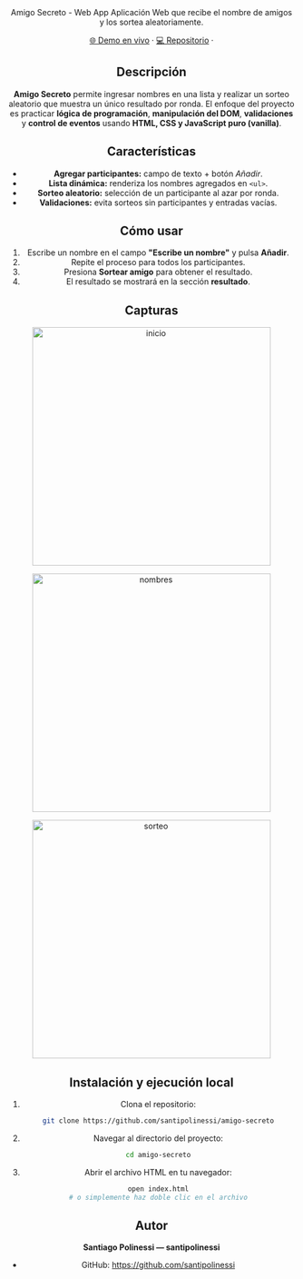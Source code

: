 <div align='center'>
Amigo Secreto - Web App
Aplicación Web que recibe el nombre de amigos y los sortea aleatoriamente.

[🌐 Demo en vivo](https://santipolinessi.github.io/amigo-secreto/) ·
[💻 Repositorio](https://github.com/santipolinessi/amigo-secreto) ·

##  Descripción

**Amigo Secreto** permite ingresar nombres en una lista y realizar un sorteo aleatorio que muestra un único resultado por ronda. El enfoque del proyecto es practicar **lógica de programación**, **manipulación del DOM**, **validaciones** y **control de eventos** usando **HTML, CSS y JavaScript puro (vanilla)**.

##  Características

- **Agregar participantes:** campo de texto + botón _Añadir_.
- **Lista dinámica:** renderiza los nombres agregados en `<ul>`.
- **Sorteo aleatorio:** selección de un participante al azar por ronda.
- **Validaciones:** evita sorteos sin participantes y entradas vacías.

## Cómo usar

1. Escribe un nombre en el campo **"Escribe un nombre"** y pulsa **Añadir**.
2. Repite el proceso para todos los participantes.
3. Presiona **Sortear amigo** para obtener el resultado.
4. El resultado se mostrará en la sección **resultado**.

## Capturas

<p align="center">
  <img width="420" alt="inicio" src="https://github.com/user-attachments/assets/9ac7205c-c944-46a8-abb8-f2c0512bc7cb" />
</p>
<p align="center">
  <img width="420" alt="nombres" src="https://github.com/user-attachments/assets/978314e1-c638-4b0b-81c8-bfa8f4bd6274" />
</p>
<p align="center">
 <img width="420" alt="sorteo" src="https://github.com/user-attachments/assets/72fe10f4-966d-4bc1-b8ae-631564037e80" />
</p>

## Instalación y ejecución local

1. Clona el repositorio:

   ```bash
   git clone https://github.com/santipolinessi/amigo-secreto
   ```

2. Navegar al directorio del proyecto:

   ```bash
   cd amigo-secreto
   ```

3. Abrir el archivo HTML en tu navegador:
   ```bash
   open index.html
   # o simplemente haz doble clic en el archivo
   ```
   
##  Autor

**Santiago Polinessi — santipolinessi**

- GitHub: https://github.com/santipolinessi





